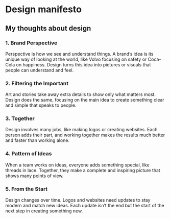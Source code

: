 # Design manifesto
## My thoughts about design
### 1. Brand Perspective
Perspective is how we see and understand things. A brand’s idea is its unique way of looking at the world, like Volvo focusing on safety or Coca-Cola on happiness. Design turns this idea into pictures or visuals that people can understand and feel.
### 2. Filtering the Important
Art and stories take away extra details to show only what matters most. Design does the same, focusing on the main idea to create something clear and simple that speaks to people.
### 3. Together
Design involves many jobs, like making logos or creating websites. Each person adds their part, and working together makes the results much better and faster than working alone.
### 4. Pattern of Ideas
When a team works on ideas, everyone adds something special, like threads in lace. Together, they make a complete and inspiring picture that shows many points of view.
### 5. From the Start
Design changes over time. Logos and websites need updates to stay modern and match new ideas. Each update isn’t the end but the start of the next step in creating something new.
